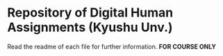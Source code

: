 # Repository of Digital Human Assignments (Kyushu Unv.)
Read the readme of each file for further information.
**FOR COURSE ONLY**

